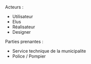 
Acteurs :
  - Utilisateur
  - Elus
  - Réalisateur
  - Designer
 
 Parties prenantes :
 - Service technique de la municipalite
 - Police / Pompier
